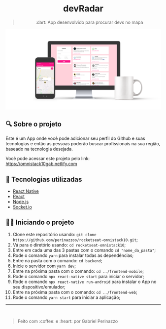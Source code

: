 <h1 align="center">
devRadar
</h1>
<blockquote align="center">
:dart: App desenvolvido para procurar devs no mapa
</blockquote>

<img src="./.github/1.png" />

## :mag: Sobre o projeto

Este é um App onde você pode adicionar seu perfil do Github e suas tecnologias e então as pessoas poderão buscar profissionais na sua região, baseado na tecnologia desejada.

Você pode acessar este projeto pelo link: https://omnistack10gab.netlify.com

## :satellite: Tecnologias utilizadas

* <a target="_blank" href="https://reactnative.dev/">React Native</a>
* <a target="_blank" href="https://github.com/facebook/react">React</a>
* <a target="_blank" href="https://nodejs.org/en/docs/">Node.js</a>
* <a target="_blank" href="https://socket.io/docs">Socket.io</a>

## :man_mechanic: Iniciando o projeto

1. Clone este repositório usando: `git clone https://github.com/perinazzoo/rocketseat-omnistack10.git`;
2. Vá para o diretório usando: `cd rocketseat-omnistack10`;
3. Entre em cada uma das 3 pastas com o comando `cd "nome_da_pasta"`;
4. Rode o comando `yarn` para instalar todas as dependências;
5. Entre na pasta com o comando: `cd backend`;
6. Inicie o servidor com `yarn dev`;
7. Entre na próxima pasta com o comando: `cd ../frontend-mobile`;
8. Rode o comando `npx react-native start` para iniciar o servidor;
9. Rode o comando `npx react-native run-android` para instalar o App no seu dispositivo/emulador;
10. Entre na próxima pasta com o comando: `cd ../frontend-web`;
11. Rode o comando `yarn start` para iniciar a aplicação;

<hr/>
<br/>
<blockquote>Feito com :coffee: e :heart: por Gabriel Perinazzo</blockquote>

